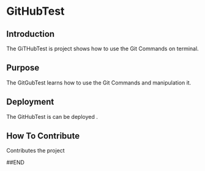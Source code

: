 # GitHubTest
## Introduction
The GiTHubTest is project shows how to use the Git Commands on terminal.
## Purpose
The GitGubTest learns how to use the Git Commands and manipulation it.
## Deployment
The GitHubTest is can be deployed . 
## How To Contribute
Contributes the project

##END 

